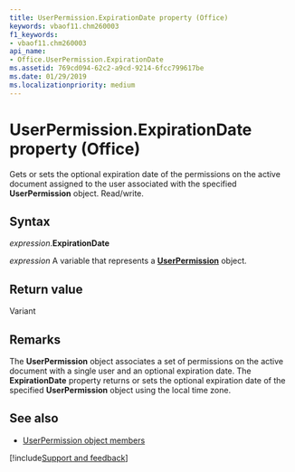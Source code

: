 ```yaml
---
title: UserPermission.ExpirationDate property (Office)
keywords: vbaof11.chm260003
f1_keywords:
- vbaof11.chm260003
api_name:
- Office.UserPermission.ExpirationDate
ms.assetid: 769cd094-62c2-a9cd-9214-6fcc799617be
ms.date: 01/29/2019
ms.localizationpriority: medium
---
```



# UserPermission.ExpirationDate property (Office)

Gets or sets the optional expiration date of the permissions on the active document assigned to the user associated with the specified **UserPermission** object. Read/write.


## Syntax

_expression_.**ExpirationDate**

_expression_ A variable that represents a **[UserPermission](Office.UserPermission.md)** object.


## Return value

Variant


## Remarks

The **UserPermission** object associates a set of permissions on the active document with a single user and an optional expiration date. The **ExpirationDate** property returns or sets the optional expiration date of the specified **UserPermission** object using the local time zone.


## See also

- [UserPermission object members](overview/Library-Reference/userpermission-members-office.md)


[!include[Support and feedback](~/includes/feedback-boilerplate.md)]